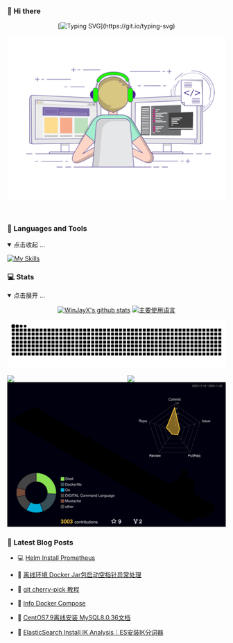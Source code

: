 ###  👋 Hi there
<div align="center">
  
[![Typing SVG](https://readme-typing-svg.herokuapp.com?font=Fira+Code&weight=600&size=26&pause=1000&color=0D9745&center=true&vCenter=true&random=false&width=800&lines=Hi%2C+I'm+WinJay;12%2B+years+of+experience+in;operation+and+maintenance+development.)](https://git.io/typing-svg)

<!--双屏码农-->
![Dever_git](./assets/Working.gif)

<img src="https://cdn.jsdelivr.net/gh/eryajf/tu@main/img/image_20240420_214408.gif" width="900"  height="3">
</div>


### 🔨 Languages and Tools
<details open>
<summary>点击收起 ...</summary>

[![My Skills](https://skillicons.dev/icons?i=ansible,apple,arch,bash,debian,docker,elasticsearch,git,github,githubactions,gitlab,go,grafana,html,java,js,jenkins,kafka,kali,kubernetes,less,linux,lua,md,maven,mongodb,mysql,nginx,nodejs,npm,postgres,postman,prometheus,pycharm,py,pytorch,rabbitmq,raspberrypi,redhat,redis,rocket,sublime,vim,vscode,vue&theme=light)](https://github.com/WinJayX)
</details>



### 💻 Stats
<details open>
<summary>点击展开 ...</summary>

<div align="center">

[![WinJayX's github stats](https://github-readme-stats.vercel.app/api?username=WinJayX&include_orgs=true&hide_title=false&hide_border=true&show_icons=true&include_all_commits=true&line_height=20&bg_color=0,EC6C6C,FFD479,FFFC79,73FA79&theme=graywhite&locale=cn)](https://github-readme-stats.vercel.app/api?username=WinJayX&include_orgs=true&hide_title=false&hide_border=true&show_icons=true&include_all_commits=true&line_height=20&bg_color=0,EC6C6C,FFD479,FFFC79,73FA79&theme=graywhite&locale=cn)
[![主要使用语言](https://github-readme-stats.vercel.app/api/top-langs/?username=WinJayX&hide_title=false&hide=c&hide_border=true&layout=compact&bg_color=0,73FA79,73FDFF,D783FF&theme=graywhite&locale=cn)](https://github-readme-stats.vercel.app/api/top-langs/?username=WinJayX&hide_title=false&hide=c&hide_border=true&layout=compact&bg_color=0,73FA79,73FDFF,D783FF&theme=graywhite&locale=cn)

<!-- [![profile](https://github-profile-trophy.vercel.app/?username=eryajf&theme=algolia&column=8)](https://github-profile-trophy.vercel.app/?username=WinJayX&theme=algolia&column=8) -->

<!-- Snake 3D -->
[![snake](https://raw.githubusercontent.com/WinJayX/WinJayX/output/github-contribution-grid-snake.svg)](https://raw.githubusercontent.com/WinJayX/WinJayX/output/github-contribution-grid-snake.svg)

<!--信息统计-->        <!--修仙等级-->
<img align="left" width="50%" src="https://streak-stats.demolab.com/?user=WinJayX" /> 
<img align="right" width="45%" src="https://github-immortality.vercel.app/api?username=WinJayX"/>



<!--Profile-3D-->
[![github-active](./profile-3d-contrib/profile-night-rainbow.svg)](https://raw.githubusercontent.com/WinJayX/WinJayX/main/profile-3d-contrib/profile-night-rainbow.svg)

</div>
</details>



<!--徽章信息 ![trophy](https://github-profile-trophy.vercel.app/?username=WinJayX) -->


<!-- ![Ashutosh's github activity graph](https://github-readme-activity-graph.vercel.app/graph?username=WinJayX) -->


<!--贡献信息
<img align="right" width="100%" src="https://github-readme-activity-graph.vercel.app/graph?username=WinJay"/> -->



<!--语言信息百分比
![stats-cards](https://stats.justsong.cn/api/leetcode?username=WinJayX&cn=true) -->


<!--语言信息百分比
<img width="40%" align="right" src="https://github-readme-stats.vercel.app/api/top-langs/?username=WinJayX&show_icons=true" /> -->







### 📕 Latest Blog Posts
<!-- BLOG-POST-LIST:START -->
- 💻 [Helm Install Prometheus](https://winjay.cn/?p=fc51bde7-b428-48dd-8cfc-995f584fc0aa) 

- 🤡 [离线环境 Docker Jar包启动空指针异常处理](https://winjay.cn/?p=d0483878-c524-4809-83e4-344afd192fe8) 

- 🎉 [git cherry-pick 教程](https://winjay.cn/?p=d8eb540c-6e8a-431f-86e8-ab7d1334720e) 

- 👀 [Info Docker Compose](https://winjay.cn/?p=30871b5e-dae3-44d0-b428-9a3810b6e183) 

- 👺 [CentOS7.9离线安装  MySQL8.0.36文档](https://winjay.cn/?p=210e8767-0404-47ea-8dd7-d01227f6b5ce) 

- 📝 [ElasticSearch Install IK Analysis｜ES安装IK分词器](https://winjay.cn/?p=e00ea160-d314-43fb-9b55-1666b0934acd) 
<!-- BLOG-POST-LIST:END -->
<p align="center">



